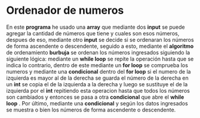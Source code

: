 # Ordenador de numeros

En este **programa** he usado una **array** que mediante dos **input** se puede agregar la cantidad de números que tiene y cuales son esos números, despues de eso, mediante otro **input** se decide si se ordenaran los números de forma ascendente o descendente, seguido a esto, mediante el **algoritmo** de ordenamiento **burbuja** se ordenan los números ingresados siguiendo la siguiente lógica: mediante un **while loop** se repite la operación hasta que se indica lo contrario, dentro de este mediante un **for loop** se comprueba los numeros y mediante una **condicional** dentro del **for loop** si el numero de la izquierda es mayor al de la derecha se guarda el número de la derecha en un **int** se copia el de la izquierda a la derecha y luego se sustituye el de la izquierda por el **int** repitiendo esta operacion hasta que todos los números son cambiados y entonces se pasa a otra **condicional** que abre el **while loop** . Por último, mediante una **condicional** y según los datos ingresados se muestra o bien los números de forma ascendente o descendente.